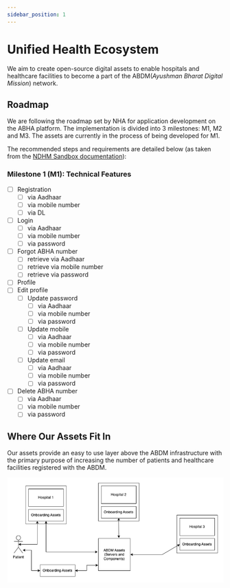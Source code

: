 ```yaml
---
sidebar_position: 1
---
```


# Unified Health Ecosystem
We aim to create open-source digital assets to enable hospitals and healthcare facilities to become a part of the ABDM(_Ayushman Bharat Digital Mission_) network.

## Roadmap

We are following the roadmap set by NHA for application development on the ABHA platform. The implementation is divided into 3 milestones: M1, M2 and M3. The assets are currently in the process of being developed for M1.

The recommended steps and requirements are detailed below (as taken from the [NDHM Sandbox documentation](https://sandbox.abdm.gov.in/docs/integration_and_exit_process)):

### Milestone 1 (M1): Technical Features

- [ ] Registration
  - [ ] via Aadhaar
  - [ ] via mobile number
  - [ ] via DL
- [ ] Login
  - [ ] via Aadhaar
  - [ ] via mobile number
  - [ ] via password
- [ ] Forgot ABHA number
  - [ ] retrieve via Aadhaar
  - [ ] retrieve via mobile number
  - [ ] retrieve via password
- [ ] Profile
- [ ] Edit profile
  - [ ] Update password
    - [ ] via Aadhaar
    - [ ] via mobile number
    - [ ] via password
  - [ ] Update mobile
    - [ ] via Aadhaar
    - [ ] via mobile number
    - [ ] via password
  - [ ] Update email
    - [ ] via Aadhaar
    - [ ] via mobile number
    - [ ] via password
- [ ] Delete ABHA number
  - [ ] via Aadhaar
  - [ ] via mobile number
  - [ ] via password

## Where Our Assets Fit In

Our assets provide an easy to use layer above the ABDM infrastructure with the primary purpose of increasing the number of patients and healthcare facilities registered with the ABDM.

![Where does it fit in](./onboarding_assets_usecase.drawio.png)
